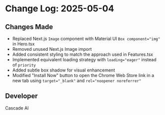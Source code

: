 # Change Log: 2025-05-04

## Changes Made

- Replaced Next.js `Image` component with Material UI `Box component="img"` in Hero.tsx
- Removed unused Next.js Image import
- Added consistent styling to match the approach used in Features.tsx
- Implemented equivalent loading strategy with `loading="eager"` instead of `priority`
- Added subtle box shadow for visual enhancement
- Modified "Install Now" button to open the Chrome Web Store link in a new tab using `target="_blank"` and `rel="noopener noreferrer"`

## Developer
Cascade AI
